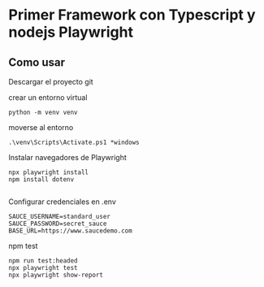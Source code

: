 # Primer Framework con Typescript y nodejs Playwright

## Como usar

Descargar el proyecto git 

crear un entorno virtual

```
python -m venv venv
```

moverse al entorno
```
.\venv\Scripts\Activate.ps1 *windows
```


Instalar navegadores de Playwright

```
npx playwright install
npm install dotenv


```

Configurar credenciales en .env
```
SAUCE_USERNAME=standard_user
SAUCE_PASSWORD=secret_sauce
BASE_URL=https://www.saucedemo.com
```

npm test
```
npm run test:headed
npx playwright test
npx playwright show-report
```